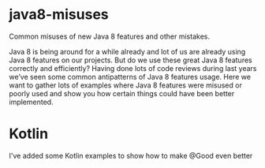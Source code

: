 # java8-misuses

Common misuses of new Java 8 features and other mistakes.

Java 8 is being around for a while already and lot of us are already using Java 8 features on our projects. But do we use these great Java 8 features correctly and efficiently? Having done lots of code reviews during last years we’ve seen some common antipatterns of Java 8 features usage. Here we want to gather lots of examples where Java 8 features were misused or poorly used and show you how certain things could have been better implemented.

# Kotlin

I've added some Kotlin examples to show how to make @Good even better
